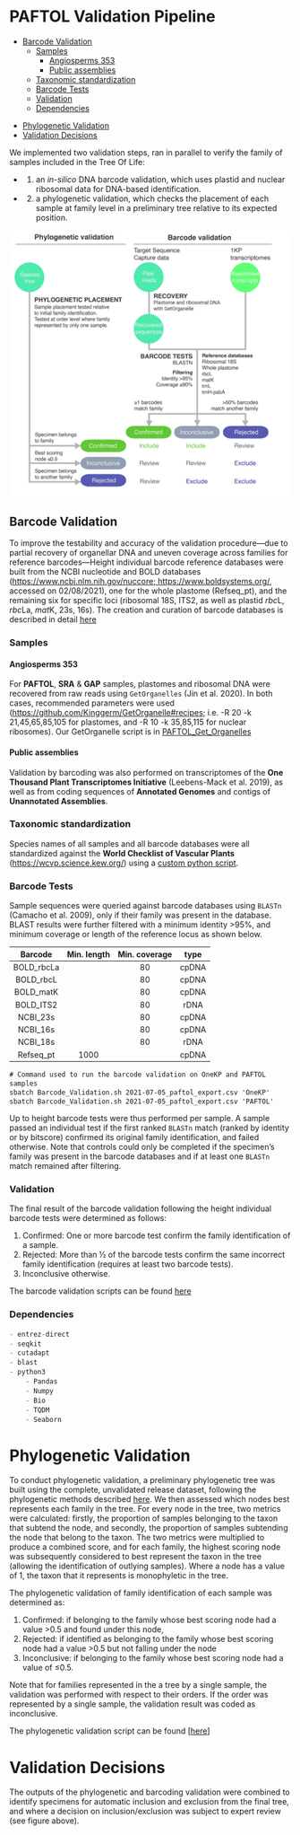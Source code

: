 # PAFTOL Validation Pipeline
* [Barcode Validation](#barcode-validation)
  + [Samples](#samples)
    - [Angiosperms 353](#angiosperms-353)
    - [Public assemblies](#public-assemblies)
  + [Taxonomic standardization](#taxonomic-standardization)
  + [Barcode Tests](#barcode-tests)
  + [Validation](#validation)
  + [Dependencies](#dependencies)

- [Phylogenetic Validation](#phylogenetic-validation)
- [Validation Decisions](#validation-decisions)

We implemented two validation steps, ran in parallel to verify the family of samples included in the Tree Of Life: 

* 1) an *in-silico* DNA barcode validation, which uses plastid and nuclear ribosomal data for DNA-based identification.
* 2) a phylogenetic validation, which checks the placement of each sample at family level in a preliminary tree relative to its expected position. 


![Family_Validation](Family_Validation.jpg)

## Barcode Validation
To improve the testability and accuracy of the validation procedure—due to partial recovery of organellar DNA and uneven coverage across families for reference barcodes—Height individual barcode reference databases were built from the NCBI nucleotide and BOLD databases ([https://www.ncbi.nlm.nih.gov/nuccore; ](https://www.ncbi.nlm.nih.gov/nuccore)https://www.boldsystems.org/, accessed on 02/08/2021), one for the whole plastome (Refseq_pt), and the remaining six for specific loci (ribosomal 18S, ITS2, as well as plastid *rbc*L,  *rbc*La, *mat*K, 23s, 16s).
The creation and curation of barcode databases is described in detail [here](Barcode_Databases/)

### Samples
#### Angiosperms 353
For **PAFTOL**, **SRA** & **GAP** samples, plastomes and ribosomal DNA were recovered from raw reads using `GetOrganelles` (Jin et al. 2020). In both cases, recommended parameters were used (https://github.com/Kinggerm/GetOrganelle#recipes; i.e. -R 20 -k 21,45,65,85,105 for plastomes, and -R 10 -k 35,85,115 for nuclear ribosomes). Our GetOrganelle script is in [PAFTOL_Get_Organelles](PAFTOL_Get_Organelles/)

#### Public assemblies
Validation by barcoding was also performed on transcriptomes of the **One Thousand Plant Transcriptomes Initiative** (Leebens-Mack et al. 2019), as well as from coding sequences of **Annotated Genomes** and contigs of **Unannotated Assemblies**. 

### Taxonomic standardization

Species names of all samples and all barcode databases were all standardized against the **World Checklist of Vascular Plants** (https://wcvp.science.kew.org/)  using a [custom python script](WCVP_Taxo/).

### Barcode Tests

Sample sequences were queried against barcode databases using `BLASTn` (Camacho et al. 2009), only if their family was present in the database. BLAST results were further filtered with a minimum identity >95%, and minimum coverage or length of the reference locus as shown below. 

| **Barcode** | **Min. length** | Min. coverage | **type** |
| :---------: | :-------------: | :-----------: | :------: |
| BOLD\_rbcLa |                 |      80       |  cpDNA   |
| BOLD\_rbcL  |                 |      80       |  cpDNA   |
| BOLD\_matK  |                 |      80       |  cpDNA   |
| BOLD\_ITS2  |                 |      80       |   rDNA   |
|  NCBI\_23s  |                 |      80       |  cpDNA   |
|  NCBI\_16s  |                 |      80       |  cpDNA   |
|  NCBI\_18s  |                 |      80       |   rDNA   |
| Refseq\_pt  |      1000       |               |  cpDNA   |


```shell
# Command used to run the barcode validation on OneKP and PAFTOL samples
sbatch Barcode_Validation.sh 2021-07-05_paftol_export.csv 'OneKP'
sbatch Barcode_Validation.sh 2021-07-05_paftol_export.csv 'PAFTOL'
```

Up to height barcode tests were thus performed per sample. A sample passed an individual test if the first ranked `BLASTn` match (ranked by identity or by bitscore) confirmed its original family identification, and failed otherwise. Note that controls could only be completed if the specimen’s family was present in the barcode databases and if at least one `BLASTn` match remained after filtering. 

### Validation

The final result of the barcode validation following the height individual barcode tests were determined as follows:  

1. Confirmed: One or more barcode test confirm the family identification of a sample.
2. Rejected: More than ½ of the barcode tests confirm the same incorrect family identification (requires at least two barcode tests).
3. Inconclusive otherwise.

The barcode validation scripts can be found [here](Barcode_Validation/)

### Dependencies

```python
- entrez-direct 
- seqkit
- cutadapt
- blast
- python3
	- Pandas
	- Numpy
	- Bio
	- TQDM
	- Seaborn
```

# Phylogenetic Validation
To conduct phylogenetic validation, a preliminary phylogenetic tree was built using the complete, unvalidated release dataset, following the phylogenetic methods described [here](Phylogenetic_Validation/). We then assessed which nodes best represents each family in the tree. For every node in the tree, two metrics were calculated: firstly, the proportion of samples belonging to the taxon that subtend the node, and secondly, the proportion of samples subtending the node that belong to the taxon. The two metrics were multiplied to produce a combined score, and for each family, the highest scoring node was subsequently considered to best represent the taxon in the tree (allowing the identification of outlying samples). Where a node has a value of 1, the taxon that it represents is monophyletic in the tree.

The phylogenetic validation of family identification of each sample was determined as:

1. Confirmed: if belonging to the family whose best scoring node had a value >0.5 and found under this node, 
2. Rejected: if identified as belonging to the family whose best scoring node had a value >0.5 but not falling under the node 
3. Inconclusive: if belonging to the family whose best scoring node had a value of ≤0.5.

Note that for families represented in the a tree by a single sample, the validation was performed with respect to their orders. If the order was represented by a single sample, the validation result was coded as inconclusive.

The phylogenetic validation script can be found [[here](Phylogenetic_Validation/)]

# Validation Decisions
The outputs of the phylogenetic and barcoding validation were combined to identify specimens for automatic inclusion and exclusion from the final tree, and where a decision on inclusion/exclusion was subject to expert review (see figure above).
